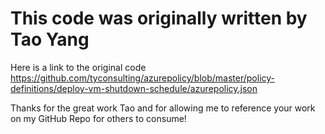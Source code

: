 # This code was originally written by Tao Yang 

Here is a link to the original code 
https://github.com/tyconsulting/azurepolicy/blob/master/policy-definitions/deploy-vm-shutdown-schedule/azurepolicy.json 

Thanks for the great work Tao
and for allowing me to reference your work on my GitHub Repo for others to consume!
